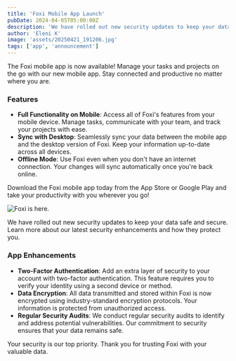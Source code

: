 ```yaml
---
title: 'Foxi Mobile App Launch'
pubDate: 2024-04-05T05:00:00Z
description: 'We have rolled out new security updates to keep your data safe and secure. Learn more about our latest security enhancements and how they protect you.'
author: 'Eleni K'
image: 'assets/20250421_191206.jpg'
tags: ['app', 'announcement']
---
```


The Foxi mobile app is now available! Manage your tasks and projects on the go with our new mobile app. Stay connected and productive no matter where you are.

### Features

- **Full Functionality on Mobile**: Access all of Foxi's features from your mobile device. Manage tasks, communicate with your team, and track your projects with ease.
- **Sync with Desktop**: Seamlessly sync your data between the mobile app and the desktop version of Foxi. Keep your information up-to-date across all devices.
- **Offline Mode**: Use Foxi even when you don't have an internet connection. Your changes will sync automatically once you're back online.

Download the Foxi mobile app today from the App Store or Google Play and take your productivity with you wherever you go!

![Foxi is here.](/blog/post-02.png)

We have rolled out new security updates to keep your data safe and secure. Learn more about our latest security enhancements and how they protect you.

### App Enhancements

- **Two-Factor Authentication**: Add an extra layer of security to your account with two-factor authentication. This feature requires you to verify your identity using a second device or method.
- **Data Encryption**: All data transmitted and stored within Foxi is now encrypted using industry-standard encryption protocols. Your information is protected from unauthorized access.
- **Regular Security Audits**: We conduct regular security audits to identify and address potential vulnerabilities. Our commitment to security ensures that your data remains safe.

Your security is our top priority. Thank you for trusting Foxi with your valuable data.
